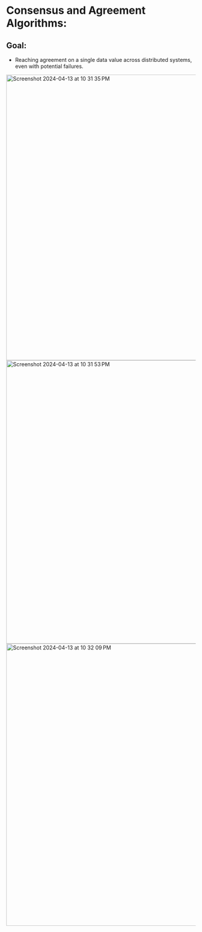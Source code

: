 # Consensus and Agreement Algorithms:
## Goal: 
- Reaching agreement on a single data value across distributed systems, even with potential failures.

<img width="760" alt="Screenshot 2024-04-13 at 10 31 35 PM" src="https://github.com/farisbasha/distributedcomputing/assets/72191505/b2dc0137-8441-4f66-b3f2-0cf9d7ea3e03">


<img width="754" alt="Screenshot 2024-04-13 at 10 31 53 PM" src="https://github.com/farisbasha/distributedcomputing/assets/72191505/f68db0ce-ea65-4024-9fed-3e91c8ba58b4">


<img width="751" alt="Screenshot 2024-04-13 at 10 32 09 PM" src="https://github.com/farisbasha/distributedcomputing/assets/72191505/bd89c9ef-4b50-4c4b-a0ce-15dcb9959d5a">
